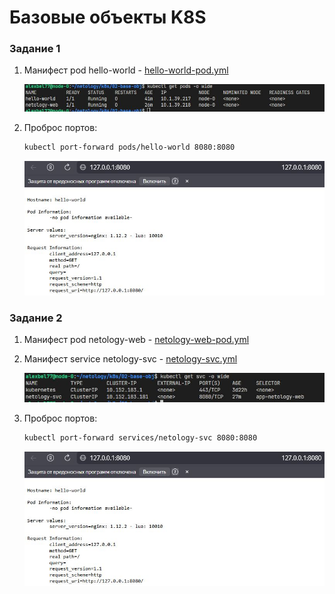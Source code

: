 # Базовые объекты K8S

### Задание 1

1. Манифест pod hello-world - [hello-world-pod.yml]()

    <center>
    <img src="img/t1-hw-pod.JPG">
    </center>

2. Проброс портов: 

    ```bash
    kubectl port-forward pods/hello-world 8080:8080
    ```

    <center>
    <img src="img/t1-curl.JPG">
    </center>

### Задание 2

1. Манифест pod netology-web - [netology-web-pod.yml]()

2. Манифест service netology-svc - [netology-svc.yml]()

    <center>
    <img src="img/t2-svc.JPG">
    </center>

2. Проброс портов: 

    ```bash
    kubectl port-forward services/netology-svc 8080:8080
    ```

    <center>
    <img src="img/t1-curl.JPG">
    </center>